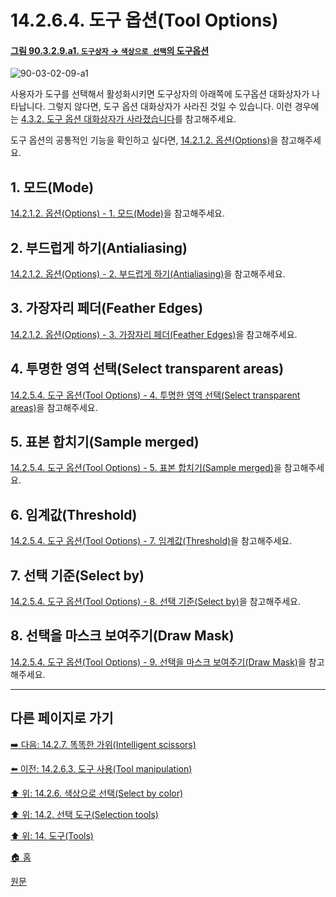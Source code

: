 # 14.2.6.4. 도구 옵션(Tool Options)

<a id="90-03-02-09-a1"></a>

#### [그림 90.3.2.9.a1. `도구상자` → `색상으로 선택`의 도구옵션](./90-03-02-09-select_by_color.md#90-03-02-09-a1)
![90-03-02-09-a1](https://github.com/wonder13662/gimp/assets/15767104/eedf4c08-3efd-45e8-8d08-a894bb22c301)

사용자가 도구를 선택해서 활성화시키면 도구상자의 아래쪽에 도구옵션 대화상자가 나타납니다. 그렇지 않다면, 도구 옵션 대화상자가 사라진 것일 수 있습니다. 이런 경우에는 [4.3.2. 도구 옵션 대화상자가 사라졌습니다](./04-03-02-tool-options-dialog-is-missing.md)를 참고해주세요.

도구 옵션의 공통적인 기능을 확인하고 싶다면, [14.2.1.2. 옵션(Options)](./14-02-01-02-options.md)을 참고해주세요.

<a id="14-02-06-04-s1"></a>

## 1. 모드(Mode)
[14.2.1.2. 옵션(Options) - 1. 모드(Mode)](./14-02-01-02-options.md#14-02-01-02-s1)을 참고해주세요.

<a id="14-02-06-04-s2"></a>

## 2. 부드럽게 하기(Antialiasing)
[14.2.1.2. 옵션(Options) - 2. 부드럽게 하기(Antialiasing)](./14-02-01-02-options.md#14-02-01-02-s2)을 참고해주세요.

<a id="14-02-06-04-s3"></a>

## 3. 가장자리 페더(Feather Edges)
[14.2.1.2. 옵션(Options) - 3. 가장자리 페더(Feather Edges)](./14-02-01-02-options.md#14-02-01-02-s3)을 참고해주세요.

<a id="14-02-06-04-s4"></a>

## 4. 투명한 영역 선택(Select transparent areas)
[14.2.5.4. 도구 옵션(Tool Options) - 4. 투명한 영역 선택(Select transparent areas)](./14-02-05-04-tool_options.md#14-02-05-04-s4)을 참고해주세요.

<a id="14-02-06-04-s5"></a>

## 5. 표본 합치기(Sample merged)
[14.2.5.4. 도구 옵션(Tool Options) - 5. 표본 합치기(Sample merged)](./14-02-05-04-tool_options.md#14-02-05-04-s5)을 참고해주세요.

<a id="14-02-05-04-s6"></a>

## 6. 임계값(Threshold)
[14.2.5.4. 도구 옵션(Tool Options) - 7. 임계값(Threshold)](./14-02-05-04-tool_options.md#14-02-05-04-s7)을 참고해주세요.

<a id="14-02-05-04-s7"></a>

## 7. 선택 기준(Select by)
[14.2.5.4. 도구 옵션(Tool Options) - 8. 선택 기준(Select by)](./14-02-05-04-tool_options.md#14-02-05-04-s8)을 참고해주세요.

<a id="14-02-05-04-s8"></a>

## 8. 선택을 마스크 보여주기(Draw Mask)
[14.2.5.4. 도구 옵션(Tool Options) - 9. 선택을 마스크 보여주기(Draw Mask)](./14-02-05-04-tool_options.md#14-02-05-04-s9)을 참고해주세요.

***

## 다른 페이지로 가기

[➡️ 다음: 14.2.7. 똑똑한 가위(Intelligent scissors)](./14-02-07-00-intelligent-scissors.md)

[⬅️ 이전: 14.2.6.3. 도구 사용(Tool manipulation)](./14-02-06-03-tool_manipulation.md)

[⬆️ 위: 14.2.6. 색상으로 선택(Select by color)](./14-02-06-00-select_by_color.md)

[⬆️ 위: 14.2. 선택 도구(Selection tools)](./14-02-00-selection-tools.md)

[⬆️ 위: 14. 도구(Tools)](./14-00-tools.md)

[🏠 홈](./00-home.md)

[원문](https://docs.gimp.org/2.10/ko/gimp-tool-by-color-select.html#idm11386)